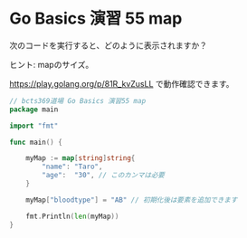 # Go Basics 演習 55 map

次のコードを実行すると、どのように表示されますか？

ヒント: mapのサイズ。

https://play.golang.org/p/81R_kvZusLL で動作確認できます。

```go
// bcts369道場 Go Basics 演習55 map
package main

import "fmt"

func main() {

	myMap := map[string]string{
		"name": "Taro",
		"age":  "30", // このカンマは必要
	}

	myMap["bloodtype"] = "AB" // 初期化後は要素を追加できます

	fmt.Println(len(myMap))
}

```
